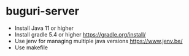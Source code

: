 # buguri-server
- Install Java 11 or higher
- Install gradle 5.4 or higher https://gradle.org/install/
- Use jenv for managing multiple java versions https://www.jenv.be/
- Use makefile
